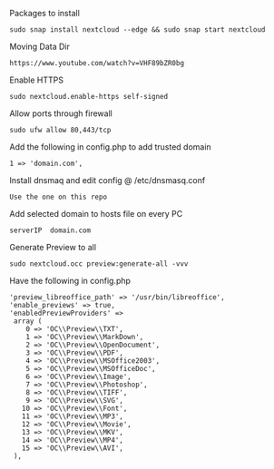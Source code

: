 Packages to install

`sudo snap install nextcloud --edge && sudo snap start nextcloud`

Moving Data Dir 

`https://www.youtube.com/watch?v=VHF89bZR0bg`

Enable HTTPS

`sudo nextcloud.enable-https self-signed`

Allow ports through firewall

`sudo ufw allow 80,443/tcp`

Add the following in config.php to add trusted domain

`1 => 'domain.com',`

Install dnsmaq and edit config @ /etc/dnsmasq.conf

`Use the one on this repo`

Add selected domain to hosts file on every PC

`serverIP  domain.com`

Generate Preview to all

`sudo nextcloud.occ preview:generate-all -vvv`

Have the following in config.php

```
'preview_libreoffice_path' => '/usr/bin/libreoffice',
'enable_previews' => true,
'enabledPreviewProviders' =>
 array (
    0 => 'OC\\Preview\\TXT',
    1 => 'OC\\Preview\\MarkDown',
    2 => 'OC\\Preview\\OpenDocument',
    3 => 'OC\\Preview\\PDF',
    4 => 'OC\\Preview\\MSOffice2003',
    5 => 'OC\\Preview\\MSOfficeDoc',
    6 => 'OC\\Preview\\Image',
    7 => 'OC\\Preview\\Photoshop',
    8 => 'OC\\Preview\\TIFF',
    9 => 'OC\\Preview\\SVG',
   10 => 'OC\\Preview\\Font',
   11 => 'OC\\Preview\\MP3',
   12 => 'OC\\Preview\\Movie',
   13 => 'OC\\Preview\\MKV',
   14 => 'OC\\Preview\\MP4',
   15 => 'OC\\Preview\\AVI',
 ),
  ```
